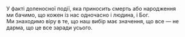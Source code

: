 У факті доленосної події, яка приносить смерть або народження  
ми бачимо, що кожен із нас одночасно і людина, і Бог.  
Ми знаходимо віру в те, що наш вибір має значення, що все — не дарма, що це все заради усього.